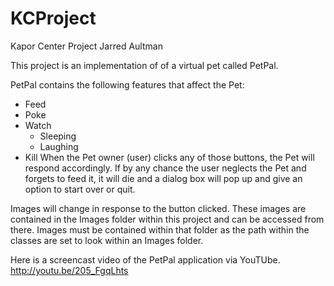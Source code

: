 KCProject
=========

Kapor Center Project
Jarred Aultman

This project is an implementation of of a virtual pet called PetPal.

PetPal contains the following features that affect the Pet:
  - Feed
  - Poke
  - Watch	
  	- Sleeping
    - Laughing
  - Kill
When the Pet owner (user) clicks any of those buttons, the Pet will respond accordingly. If by any chance the user neglects the Pet and forgets to feed it, it will die and a dialog box will pop up and give an option to start over or quit.

Images will change in response to the button clicked. These images are contained in the Images folder within this project and can be accessed from there. Images must be contained within that folder as the path within the classes are set to look within an Images folder.

Here is a screencast video of the PetPal application via YouTUbe.
http://youtu.be/205_FgqLhts